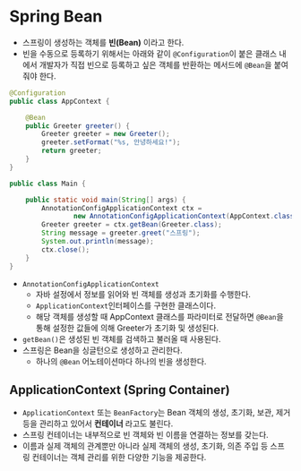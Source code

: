 # Spring Bean
- 스프링이 생성하는 객체를 **빈(Bean)** 이라고 한다.
- 빈을 수동으로 등록하기 위해서는 아래와 같이 `@Configuration`이 붙은 클래스 내에서 개발자가 직접 빈으로 등록하고 싶은 객체를 반환하는 메서드에 `@Bean`을 붙여줘야 한다.

```java
@Configuration
public class AppContext {

    @Bean
    public Greeter greeter() {
        Greeter greeter = new Greeter();
        greeter.setFormat("%s, 안녕하세요!");
        return greeter;
    }
}
```

```java
public class Main {

    public static void main(String[] args) {
        AnnotationConfigApplicationContext ctx =
                new AnnotationConfigApplicationContext(AppContext.class);
        Greeter greeter = ctx.getBean(Greeter.class);
        String message = greeter.greet("스프링");
        System.out.println(message);
        ctx.close();
    }
}
```
- `AnnotationConfigApplicationContext`
  - 자바 설정에서 정보를 읽어와 빈 객체를 생성과 초기화를 수행한다.
  - `ApplicationContext`인터페이스를 구현한 클래스이다.
  - 해당 객체를 생성할 때 AppContext 클래스를 파라미터로 전달하면 `@Bean`을 통해 설정한 값들에 의해 Greeter가 초기화 및 생성된다.
- `getBean()`은 생성된 빈 객체를 검색하고 불러올 때 사용된다.
- 스프링은 Bean을 싱글턴으로 생성하고 관리한다. 
  - 하나의 `@Bean` 어노테이션마다 하나의 빈을 생성한다.

## ApplicationContext (Spring Container)
- `ApplicationContext` 또는 `BeanFactory`는 Bean 객체의 생성, 초기화, 보관, 제거 등을 관리하고 있어서 **컨테이너** 라고도 불린다.
- 스프링 컨테이너는 내부적으로 빈 객체와 빈 이름을 연결하는 정보를 갖는다. 
- 이름과 실제 객체의 관계뿐만 아니라 실제 객체의 생성, 초기화, 의존 주입 등 스프링 컨테이너는 객체 관리를 위한 다양한 기능을 제공한다.


